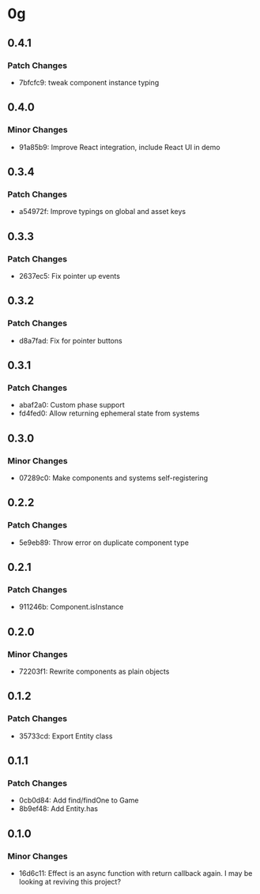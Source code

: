 # 0g

## 0.4.1

### Patch Changes

- 7bfcfc9: tweak component instance typing

## 0.4.0

### Minor Changes

- 91a85b9: Improve React integration, include React UI in demo

## 0.3.4

### Patch Changes

- a54972f: Improve typings on global and asset keys

## 0.3.3

### Patch Changes

- 2637ec5: Fix pointer up events

## 0.3.2

### Patch Changes

- d8a7fad: Fix for pointer buttons

## 0.3.1

### Patch Changes

- abaf2a0: Custom phase support
- fd4fed0: Allow returning ephemeral state from systems

## 0.3.0

### Minor Changes

- 07289c0: Make components and systems self-registering

## 0.2.2

### Patch Changes

- 5e9eb89: Throw error on duplicate component type

## 0.2.1

### Patch Changes

- 911246b: Component.isInstance

## 0.2.0

### Minor Changes

- 72203f1: Rewrite components as plain objects

## 0.1.2

### Patch Changes

- 35733cd: Export Entity class

## 0.1.1

### Patch Changes

- 0cb0d84: Add find/findOne to Game
- 8b9ef48: Add Entity.has

## 0.1.0

### Minor Changes

- 16d6c11: Effect is an async function with return callback again. I may be looking at reviving this project?
